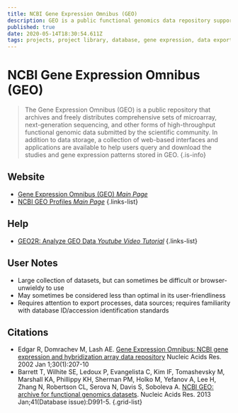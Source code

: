 ```yaml
---
title: NCBI Gene Expression Omnibus (GEO)
description: GEO is a public functional genomics data repository supporting MIAME-compliant data submissions.
published: true
date: 2020-05-14T18:30:54.611Z
tags: projects, project library, database, gene expression, data export
---
```


# NCBI Gene Expression Omnibus (GEO)

> The Gene Expression Omnibus (GEO) is a public repository that archives and freely distributes comprehensive sets of microarray, next-generation sequencing, and other forms of high-throughput functional genomic data submitted by the scientific community. In addition to data storage, a collection of web-based interfaces and applications are available to help users query and download the studies and gene expression patterns stored in GEO.
{.is-info}

## Website

- [Gene Expression Omnibus (GEO) *Main Page*](https://www.ncbi.nlm.nih.gov/geo/)
- [NCBI GEO Profiles *Main Page*](https://www.ncbi.nlm.nih.gov/geoprofiles/)
{.links-list}

## Help

- [GEO2R: Analyze GEO Data *Youtube Video Tutorial*](https://www.youtube.com/watch?v=EUPmGWS8ik0)
{.links-list}

## User Notes
- Large collection of datasets, but can sometimes be difficult or browser-unwieldy to use
- May sometimes be considered less than optimal in its user-friendliness
- Requires attention to export processes, data sources; requires familiarity with database ID/accession identification standards


## Citations

- Edgar R, Domrachev M, Lash AE. [Gene Expression Omnibus: NCBI gene expression and hybridization array data repository](https://academic.oup.com/nar/article/30/1/207/1332640) Nucleic Acids Res. 2002 Jan 1;30(1):207-10
- Barrett T, Wilhite SE, Ledoux P, Evangelista C, Kim IF, Tomashevsky M, Marshall KA, Phillippy KH, Sherman PM, Holko M, Yefanov A, Lee H, Zhang N, Robertson CL, Serova N, Davis S, Soboleva A. [NCBI GEO: archive for functional genomics datasets](https://academic.oup.com/nar/article/41/D1/D991/1067995). Nucleic Acids Res. 2013 Jan;41(Database issue):D991-5.
{.grid-list}